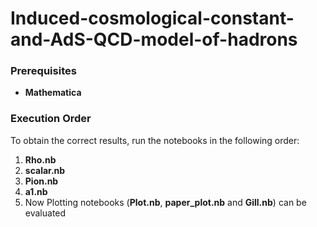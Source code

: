 # Induced-cosmological-constant-and-AdS-QCD-model-of-hadrons
### Prerequisites
- **Mathematica**
### Execution Order

To obtain the correct results, run the notebooks in the following order:

1. **Rho.nb** 
2. **scalar.nb** 
3. **Pion.nb** 
4. **a1.nb**
5. Now Plotting notebooks (**Plot.nb**, **paper_plot.nb** and **Gill.nb**) can be evaluated

